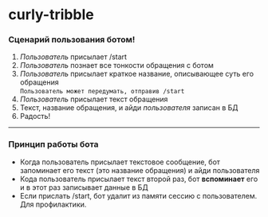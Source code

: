 # curly-tribble
### Сценарий пользования ботом!
1. _Пользователь_ присылает /start
2. _Пользователь_ познает все тонкости обращения с ботом
3. _Пользователь_ присылает краткое название, описывающее суть его обращения\
`Пользователь может передумать, отправив /start`
4. _Пользователь_ присылает текст обращения
5. Текст, название обращения, и айди _пользователя_ записан в БД
6. Радость!
---
### Принцип работы бота
- Когда пользователь присылает текстовое сообщение, бот запоминает его текст (это название обращения) и айди пользователя
- Кода пользователь присылает текст второй раз, бот **вспоминает** его и в этот раз записывает данные в БД
- Если прислать /start, бот удалит из памяти сессию с пользователем. Для профилактики.